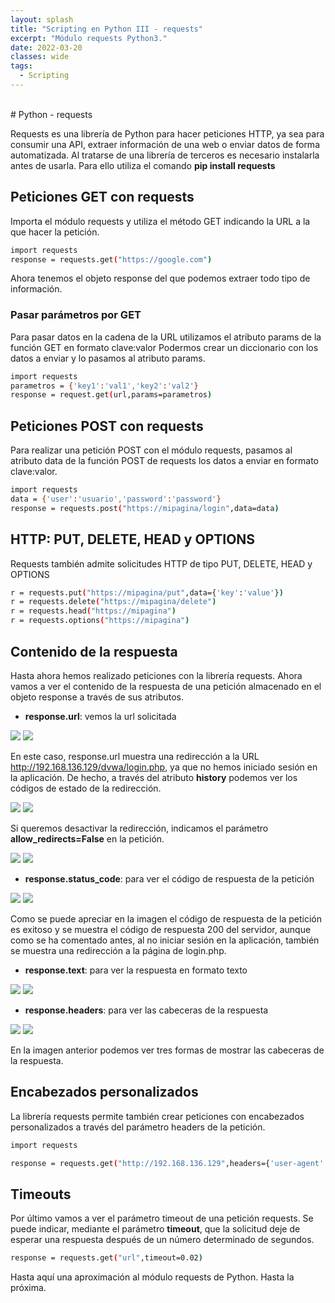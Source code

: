 ```yaml
---
layout: splash
title: "Scripting en Python III - requests"
excerpt: "Módulo requests Python3." 
date: 2022-03-20
classes: wide	
tags:
  - Scripting
---
```

<br/>
# Python - requests

Requests es una librería de Python para hacer peticiones HTTP, ya sea para consumir una API, extraer información de una web o enviar datos de forma automatizada.
Al tratarse de una librería de terceros es necesario instalarla antes de usarla. Para ello utiliza el comando <strong>pip install requests</strong>


## Peticiones GET con requests

Importa el módulo requests y utiliza el método GET indicando la URL a la que hacer la petición.

```bash
import requests
response = requests.get("https://google.com")
```
Ahora tenemos el objeto response del que podemos extraer todo tipo de información.

### Pasar parámetros por GET

Para pasar datos en la cadena de la URL utilizamos el atributo params de la función GET en formato clave:valor
Podermos crear un diccionario con los datos a enviar y lo pasamos al atributo params.

```bash
import requests
parametros = {'key1':'val1','key2':'val2'}
response = request.get(url,params=parametros)
```

## Peticiones POST con requests

Para realizar una petición POST con el módulo requests, pasamos al atributo data de la función POST de requests los datos a enviar en formato clave:valor.

```bash
import requests
data = {'user':'usuario','password':'password'}
response = requests.post("https://mipagina/login",data=data)
```

## HTTP: PUT, DELETE, HEAD y OPTIONS

Requests también admite solicitudes HTTP de tipo PUT, DELETE, HEAD y OPTIONS

```bash
r = requests.put("https://mipagina/put",data={'key':'value'})
r = requests.delete("https://mipagina/delete")
r = requests.head("https://mipagina")
r = requests.options("https://mipagina")
```

## Contenido de la respuesta

Hasta ahora hemos realizado peticiones con la librería requests. Ahora vamos a ver el contenido de la respuesta de una petición almacenado en el objeto response a través de sus atributos.

- <strong>response.url</strong>: vemos la url solicitada

<img src="../assets/images/python/requests/url.png">

<img src="../assets/images/python/requests/r_url.png">

En este caso, response.url muestra una redirección a la URL http://192.168.136.129/dvwa/login.php, ya que no hemos iniciado sesión en la aplicación. De hecho,
a través del atributo <strong>history</strong> podemos ver los códigos de estado de la redirección.

<img src="../assets/images/python/requests/history.png">

<img src="../assets/images/python/requests/r_history.png">

Si queremos desactivar la redirección, indicamos el parámetro <strong>allow_redirects=False</strong> en la petición.

<img src="../assets/images/python/requests/allow_redirects.png">

<img src="../assets/images/python/requests/r_allow_redirects.png">

- <strong>response.status_code</strong>: para ver el código de respuesta de la petición	

<img src="../assets/images/python/requests/status_code.png">

<img src="../assets/images/python/requests/r_status_code.png">

Como se puede apreciar en la imagen el código de respuesta de la petición es exitoso y se muestra el código de respuesta 200 del servidor, aunque como se ha
comentado antes, al no iniciar sesión en la aplicación, también se muestra una redirección a la página de login.php.

- <strong>response.text</strong>: para ver la respuesta en formato texto

<img src="../assets/images/python/requests/text.png">

<img src="../assets/images/python/requests/r_text.png">

- <strong>response.headers</strong>: para ver las cabeceras de la respuesta

<img src="../assets/images/python/requests/headers.png">

<img src="../assets/images/python/requests/r_headers.png">

En la imagen anterior podemos ver tres formas de mostrar las cabeceras de la respuesta.

## Encabezados personalizados

La librería requests permite también crear peticiones con encabezados personalizados a través del parámetro headers de la petición.

```bash
import requests

response = requests.get("http://192.168.136.129",headers={'user-agent':'user-agent'})
```
## Timeouts

Por último vamos a ver	el parámetro timeout de una petición requests. Se puede indicar, mediante el parámetro <strong>timeout</strong>, que la solicitud deje de esperar una respuesta después
de un número determinado de segundos.
```bash
response = requests.get("url",timeout=0.02)
```

Hasta aquí una aproximación al módulo requests de Python. 
Hasta la próxima.
